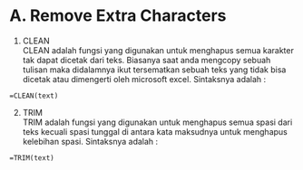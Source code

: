 # A. Remove Extra Characters

1. CLEAN  
          CLEAN adalah fungsi yang digunakan untuk menghapus semua karakter tak dapat dicetak dari teks. Biasanya saat anda mengcopy sebuah tulisan maka didalamnya ikut tersematkan sebuah teks yang tidak bisa dicetak atau dimengerti oleh microsoft excel. Sintaksnya adalah :

```text
=CLEAN(text)
```

2. TRIM  
          TRIM adalah fungsi yang digunakan untuk menghapus semua spasi dari teks kecuali spasi tunggal di antara kata maksudnya untuk menghapus kelebihan spasi. Sintaksnya adalah  :

```text
=TRIM(text)
```

